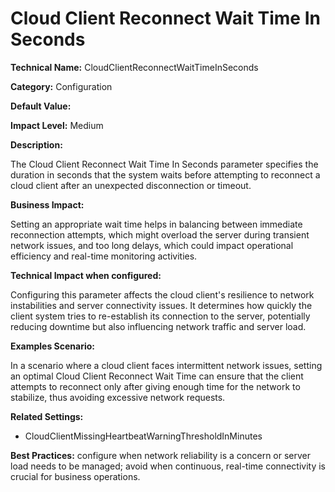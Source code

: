 # Cloud Client Reconnect Wait Time In Seconds

**Technical Name:** CloudClientReconnectWaitTimeInSeconds

**Category:** Configuration

**Default Value:**

**Impact Level:** Medium

**Description:**

The Cloud Client Reconnect Wait Time In Seconds parameter specifies the duration in seconds that the system waits before attempting to reconnect a cloud client after an unexpected disconnection or timeout.

**Business Impact:**

Setting an appropriate wait time helps in balancing between immediate reconnection attempts, which might overload the server during transient network issues, and too long delays, which could impact operational efficiency and real-time monitoring activities.

**Technical Impact when configured:**

Configuring this parameter affects the cloud client's resilience to network instabilities and server connectivity issues. It determines how quickly the client system tries to re-establish its connection to the server, potentially reducing downtime but also influencing network traffic and server load.

**Examples Scenario:**

In a scenario where a cloud client faces intermittent network issues, setting an optimal Cloud Client Reconnect Wait Time can ensure that the client attempts to reconnect only after giving enough time for the network to stabilize, thus avoiding excessive network requests.

**Related Settings:**

- CloudClientMissingHeartbeatWarningThresholdInMinutes

**Best Practices:** configure when network reliability is a concern or server load needs to be managed; avoid when continuous, real-time connectivity is crucial for business operations.